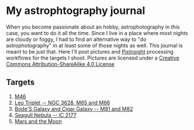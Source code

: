 # My astrophtography journal

When you become passionate about an hobby, astrophotography in this case, you
want to do it all the time. Since I live in a place where most nights are cloudy
or foggy, I had to find an alternative way to "do astrophotography" in at least
some of those nights as well. This journal is meant to be just that. Here I'll
post pictures and [PixInsight](https://pixinsight.com) processing workflows for
the targets I shoot. Pictures are licensed under a [Creative Commons
Attribution-ShareAlike 4.0
License](https://creativecommons.org/licenses/by-sa/4.0/) <i class="fa-brands
    fa-creative-commons"></i> <i class="fa-brands fa-creative-commons-by"></i>
    <i class="fa-brands fa-creative-commons-sa"></i>

## Targets

1. [M46](2024-M46/index)
2. [Leo Triplet -- NGC 3628, M65 and M66](2024-leo-triplet/index)
3. [Bode'S Galaxy and Cigar Galaxy -- M81 and M82](2024-bodes-galaxy/index)
4. [Seagull Nebula -- IC 2177](2025-seagull-nebula/index)
5. [Mars and the Moon](2025-moon-mars/index)
